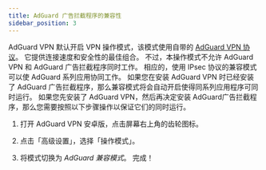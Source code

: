 ```yaml
---
title: AdGuard 广告拦截程序的兼容性
sidebar_position: 3
---
```



AdGuard VPN 默认开启 VPN 操作模式，该模式使用自带的 [AdGuard VPN 协议](/general/adguard-vpn-protocol.mdx)。 它提供连接速度和安全性的最佳组合。 不过，本操作模式不允许 AdGuard VPN 和 AdGuard 广告拦截程序同时工作。 相应的，使用 IPsec 协议的兼容模式可以使 AdGuard 系列应用协同工作。 如果您在安装 AdGuard VPN 时已经安装了 AdGuard 广告拦截程序，那么兼容模式将会自动开启使得同系列应用程序可同时运行。 如果您先安装了 AdGuard VPN，然后再决定安装 AdGuard广告拦截程序，那么您需要按照以下步骤操作以保证它们的同时运行。

1. 打开 AdGuard VPN 安卓版，点击屏幕右上角的齿轮图标。

2. 点击「高级设置」，选择「操作模式」。

3. 将模式切换为 *AdGuard 兼容模式*。 完成！